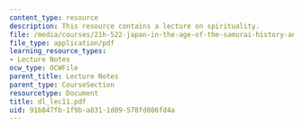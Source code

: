 ```yaml
---
content_type: resource
description: This resource contains a lecture on spirituality.
file: /media/courses/21h-522-japan-in-the-age-of-the-samurai-history-and-film-fall-2006/91b847fb1f9ba8311d89578fd806fd4a_dl_lec11.pdf
file_type: application/pdf
learning_resource_types:
- Lecture Notes
ocw_type: OCWFile
parent_title: Lecture Notes
parent_type: CourseSection
resourcetype: Document
title: dl_lec11.pdf
uid: 91b847fb-1f9b-a831-1d89-578fd806fd4a
---
```

